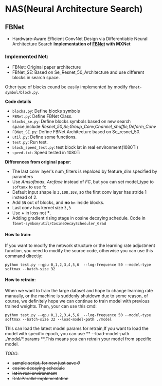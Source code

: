 # NAS(Neural Architecture Search)

## FBNet 
- Hardware-Aware Efficient ConvNet Design via Differentiable Neural Architecture Search
**Implementation of [FBNet](https://arxiv.org/pdf/1812.03443.pdf) with MXNet**

### Implemented Net:

- FBNet: Original paper architecture
- FBNet_SE: Based on Se_Resnet_50_Architecture and use different blocks in search space.

Other type of blocks cound be easily implemented by modify `fbnet-symbol/block.py`.

**Code details**

* `blocks.py`: Define blocks symbols
* `FBNet.py`: Define FBNet Class.
* `blocks_se.py`: Define blocks symbols based on new search space,include *Resnet_50,Se,Group_Conv,Channel_shuffle,Deform_Conv*
* `FBNet_SE.py`: Define FBNet Architecture  based on Se_resnet_50.
* `util.py`: Define some functions.
* `test.py`: Run test.
* `block_speed_test.py`: test block lat in real environment(1080Ti)
* `speed.txt`: Speed tested in 1080Ti


**Differences from original paper**: 

  * The last conv layer's num_filters is repalced by feature_dim specified by paramters
  * Use *Amsoftmax*, *Arcface* instead of *FC*, but you can set model_type to `softamx` to use fc
  * Default input shape is `3,108,108`, so the first conv layer has stride 1 instead of 2.
  * Add `BN` out of blocks, and **no** `bn` inside blocks.
  * Last conv has kernel size `3,3`
  * Use **+** in loss not **\***.
  * Adding gradient rising stage in cosine decaying schedule. Code in `fbnet-symbom/util/CosineDecayScheduler_Grad`
  

#### How to train:

If you want to modify the network structure or the learning rate adjustment function, you need to modify the source code, 
otherwise you can use this command directly:

```shell
python test.py --gpu 0,1,2,3,4,5,6  --log-frequence 50 --model-type softmax --batch-size 32 
```

#### How to retrain:

When we want to train the large dataset and hope to change learning rate manually, or the machine is suddenly shutdown due to some reason,
of course, we definitely hope we can continue to train model with previous trained weights. Then, your can use this cmd:

```shell
python test.py --gpu 0,1,2,3,4,5,6  --log-frequence 50 --model-type softmax --batch-size 32 --load-model-path ./model
```

This can load the latest model params for retrain,If you want to load the model with specific epoch,
you can use ** --load-model-path ./model/*.params **,This means you can retrain your model from specific model.


*TODO*:
  - ~~sample script, for now just save $\theta$~~
  - ~~cosine decaying schedule~~
  - ~~lat in real environment~~
  - ~~DataParallel implementation~~